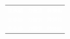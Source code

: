 <html>
<head>
<tittle></tittle>
</head>
<body background="images/bg35.jpg" text="#FFFFFF">
<TABLE boder="3">

<tr>
<th>吳承穎 </th> <th>力聖清 </th> <th>陳樂綜 </th>
</tr>
<tr>
<td>吳承穎 </td> <td>力聖清 </td> <td>陳樂綜 </td>
</tr>
<tr>
<td>吳承穎 </td> <td>力聖清 </td> <td>陳樂綜 </td>
</tr>
</table>
</body>
</html>

